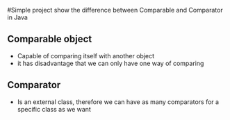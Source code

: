 #Simple project show the difference between Comparable and Comparator in Java


## Comparable object
* Capable of comparing itself with another object
* it has disadvantage that we can only have one way of comparing

##  Comparator 
* Is an external class, therefore we can have as many comparators for a specific class as we want